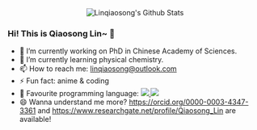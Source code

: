 <div align="center">
    <img align="center" src="https://github-readme-stats.vercel.app/api?username=Linqiaosong&show_icons=true&hide_border=true" alt="Linqiaosong's Github Stats"></img>
</div>

### Hi! This is Qiaosong Lin~ 👋

- 🔭 I’m currently working on PhD in Chinese Academy of Sciences.
- 🌱 I’m currently learning physical chemistry.
- 📫 How to reach me: linqiaosong@outlook.com
- ⚡ Fun fact: anime & coding
- 💬 Favourite programming language: <a href="https://www.python.org/">  <img src="https://img.shields.io/badge/Py-Python-green" />  </a> <a href="https://www.mathworks.com/products/matlab.html">  <img src="https://img.shields.io/badge/M-MATLAB-orange" />  </a>
- 😄 Wanna understand me more? https://orcid.org/0000-0003-4347-3361 and https://www.researchgate.net/profile/Qiaosong_Lin are available!

<!--
**Linqiaosong/Linqiaosong** is a ✨ _special_ ✨ repository because its `README.md` (this file) appears on your GitHub profile.

Here are some ideas to get you started:

- 🔭 I’m currently working on ...
- 🌱 I’m currently learning ...
- 👯 I’m looking to collaborate on ...
- 🤔 I’m looking for help with ...
- 💬 Ask me about ...
- 📫 How to reach me: ...
- 😄 Pronouns: ...
- ⚡ Fun fact: ...
-->



